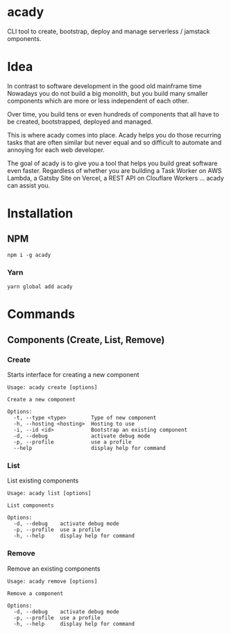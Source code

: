 # acady

CLI tool to create, bootstrap, deploy and manage serverless / jamstack omponents.

# Idea
In contrast to software development in the good old mainframe time Nowadays you do not build a big monolith, but you build many smaller components which are more or less independent of each other.

Over time, you build tens or even hundreds of components that all have to be created, bootstrapped, deployed and managed.

This is where acady comes into place. Acady helps you do those recurring tasks that are often similar but never equal and so difficult to automate and annoying for each web developer.

The goal of acady is to give you a tool that helps you build great software even faster.
Regardless of whether you are building a Task Worker on AWS Lambda, a Gatsby Site on Vercel, a REST API on Clouflare Workers ... acady can assist you.

# Installation

## NPM
```
npm i -g acady
```

### Yarn
```
yarn global add acady
```


# Commands

## Components (Create, List, Remove)

### Create
Starts interface for creating a new component
```
Usage: acady create [options]

Create a new component

Options:
  -t, --type <type>        Type of new component
  -h, --hosting <hosting>  Hosting to use
  -i, --id <id>            Bootstrap an existing component
  -d, --debug              activate debug mode
  -p, --profile            use a profile
  --help                   display help for command

```

### List
List existing components
```
Usage: acady list [options]

List components

Options:
  -d, --debug    activate debug mode
  -p, --profile  use a profile
  -h, --help     display help for command
```

### Remove
Remove an existing components
```
Usage: acady remove [options]

Remove a component

Options:
  -d, --debug    activate debug mode
  -p, --profile  use a profile
  -h, --help     display help for command

```
